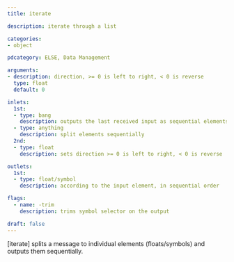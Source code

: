 ```yaml
---
title: iterate

description: iterate through a list

categories:
- object

pdcategory: ELSE, Data Management

arguments:
- description: direction, >= 0 is left to right, < 0 is reverse
  type: float
  default: 0

inlets:
  1st:
  - type: bang
    description: outputs the last received input as sequential elements
  - type: anything
    description: split elements sequentially
  2nd:
  - type: float
    description: sets direction >= 0 is left to right, < 0 is reverse

outlets:
  1st:
  - type: float/symbol
    description: according to the input element, in sequential order

flags:
  - name: -trim
    description: trims symbol selector on the output

draft: false
---
```


[iterate] splits a message to individual elements (floats/symbols) and outputs them sequentially.

